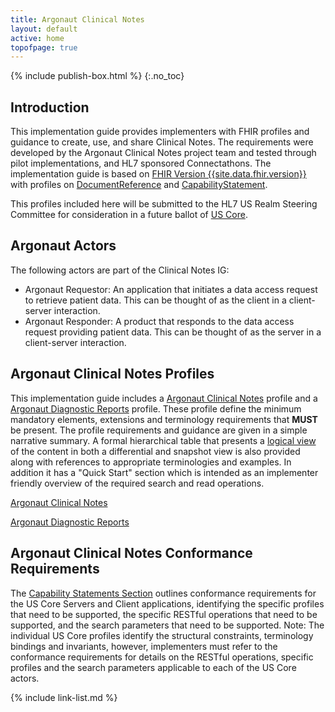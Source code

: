 ```yaml
---
title: Argonaut Clinical Notes 
layout: default
active: home
topofpage: true
---
```


{% include publish-box.html %}
{:.no_toc}

<!-- TOC  the css styling for this is \pages\assets\css\project.css under 'markdown-toc'-->

<!-- * Do not remove this line (it will not be displayed)
{:toc} -->

<!-- end TOC -->

## Introduction 

This implementation guide provides implementers with FHIR profiles and guidance to create, use, and share Clinical Notes. The requirements were developed by the Argonaut Clinical Notes project team and tested through pilot implementations, and HL7 sponsored Connectathons. The implementation guide is based on [FHIR Version {{site.data.fhir.version}}]({{site.data.fhir.path}}) with profiles on [DocumentReference] and [CapabilityStatement].

This profiles included here will be submitted to the HL7 US Realm Steering Committee for consideration in a future ballot of [US Core].

## Argonaut Actors

The following actors are part of the Clinical Notes IG:

* Argonaut Requestor: An application that initiates a data access request to retrieve patient data. This can be thought of as the client in a client-server interaction.
* Argonaut Responder: A product that responds to the data access request providing patient data. This can be thought of as the server in a client-server interaction.


## Argonaut Clinical Notes Profiles

This implementation guide includes a [Argonaut Clinical Notes] profile and a [Argonaut Diagnostic Reports] profile. These profile define the minimum mandatory elements, extensions and terminology requirements that **MUST** be present. The profile requirements and guidance are given in a simple narrative summary. A formal hierarchical table that presents a [logical view] of the content in both a differential and snapshot view is also provided along with references to appropriate terminologies and examples.  In addition it has a "Quick Start" section which is intended as an implementer friendly overview of the required search and read operations.

[Argonaut Clinical Notes]

[Argonaut Diagnostic Reports]


## Argonaut Clinical Notes Conformance Requirements

The [Capability Statements Section](capstatements.html) outlines conformance requirements for the US Core Servers and Client applications, identifying the specific profiles that need to be supported, the specific RESTful operations that need to be supported, and the search parameters that need to be supported. Note: The individual US Core profiles identify the structural constraints, terminology bindings and invariants, however, implementers must refer to the conformance requirements for details on the RESTful operations, specific profiles and the search parameters applicable to each of the US Core actors.


[US Core]: http://hl7.org/fhir/us/core/index.html
[Argonaut Clinical Notes]: StructureDefinition-argo-clinicalnotes.html
[Argonaut Diagnostic Reports]: StructureDefinition-argo-diagnosticreport.html
[logical view]: {{site.data.fhir.path}}/formats.html#table
[DocumentReference]: {{site.data.fhir.path}}/documentreference.html
[CapabilityStatement]: {{site.data.fhir.path}}/capabilitystatement.html

{% include link-list.md %}
